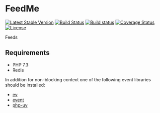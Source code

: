 # FeedMe

[![Latest Stable Version](https://poser.pugx.org/peehaa/feedme/v/stable)](https://packagist.org/packages/peehaa/feedme)
[![Build Status](https://travis-ci.org/PeeHaa/feedme.svg?branch=master)](https://travis-ci.org/PeeHaa/feedme)
[![Build status](https://ci.appveyor.com/api/projects/status/3ohrrm40gmmemd7i/branch/master?svg=true)](https://ci.appveyor.com/project/PeeHaa/feedme/branch/master)
[![Coverage Status](https://coveralls.io/repos/github/PeeHaa/feedme/badge.svg?branch=master)](https://coveralls.io/github/PeeHaa/feedme?branch=master)
[![License](https://poser.pugx.org/peehaa/feedme/license)](https://packagist.org/packages/peehaa/feedme)

Feeds

## Requirements

- PHP 7.3
- Redis

In addition for non-blocking context one of the following event libraries should be installed:

- [ev](https://pecl.php.net/package/ev)
- [event](https://pecl.php.net/package/event)
- [php-uv](https://github.com/bwoebi/php-uv)
